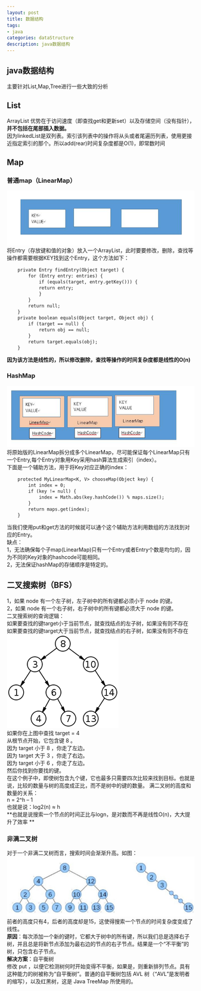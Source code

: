 ```yaml
---
layout: post
title: 数据结构
tags:
- java
categories: dataStructure
description: java数据结构
---
```

## java数据结构
主要针对List,Map,Tree进行一些大致的分析

<!-- more -->

## List
ArrayList 优势在于访问速度（即查找get和更新set）以及存储空间（没有指针），**并不包括在尾部插入数据。**  
因为linkedList是双列表。索引该列表中的操作将从头或者尾遍历列表，使用更接近指定索引的那个。所以add(rear)时间复杂度都是O(1)，即常数时间  
## Map 
### 普通map（LinearMap）  
![LinearMap](\assets\img\dataStructure_1.jpg)  
将Entry（存放键和值的对象）放入一个ArrayList，此时要要修改，删除，查找等操作都需要根据KEY找到这个Entry，这个方法如下：  
```
	private Entry findEntry(Object target) {
		for (Entry entry: entries) {
			if (equals(target, entry.getKey())) {
			return entry;
			}
		}
		return null;
	}
	private boolean equals(Object target, Object obj) {
		if (target == null) {
			return obj == null;
		}
		return target.equals(obj);
	}
```
**因为该方法是线性的，所以修改删除，查找等操作的时间复杂度都是线性的O(n)**  
### HashMap  
![HashMap](\assets\img\dataStructure_2.jpg)  
将原始版的LinearMap拆分成多个LinearMap，尽可能保证每个LinearMap只有一个Entry,每个Entry对象用Key采用hash算法生成索引（index）。  
下面是一个辅助方法，用于将Key对应正确的index：  
```
	protected MyLinearMap<K, V> chooseMap(Object key) {
		int index = 0;
		if (key != null) {
			index = Math.abs(key.hashCode()) % maps.size();
		}
		return maps.get(index);
	}
```
当我们使用put和get方法的时候就可以通个这个辅助方法利用数组的方法找到对应的Entry。  
缺点：  
1，无法确保每个子map(LinearMap)只有一个Entry或者Entry个数是均匀的，因为不同的Key对象的hashcode可能相同。  
2，无法保证hashMap的存储顺序是特定的。  
## 二叉搜索树（BFS）
1，如果 node 有一个左子树，左子树中的所有键都必须小于 node 的键。  
2，如果 node 有一个右子树，右子树中的所有键都必须大于 node 的键。  
二叉搜索树的查询逻辑：  
如果要查找的键target小于当前节点，就查找结点的左子树，如果没有则不存在  
如果要查找的键target大于当前节点，就查找结点的右子树，如果没有则不存在  
![Tree](\assets\img\dataStructure_3.png)  
如果你在上图中查找 target = 4  
从根节点开始，它包含键 8 。  
因为 target 小于 8 ，你走了左边。  
因为 target 大于 3 ，你走了右边。  
因为 target 小于 6 ，你走了左边。  
然后你找到你要找的键。  
在这个例子中，即使树包含九个键，它也最多只需要四次比较来找到目标。也就是说，比较的数量与树的高度成正比，而不是树中的键的数量。 满二叉树的高度和数量的关系：  
n = 2^h – 1  
也就是说：log2(n) ≈ h  
**也就是说搜索一个节点的时间正比与logn，是对数而不再是线性O(n)，大大提升了效率 **  
### 非满二叉树
对于一个非满二叉树而言，搜索时间会渐渐升高。如图：  
![非满二叉树](\assets\img\dataStructure_4.jpg)  
前者的高度只有4，后者的高度却是15，这使得搜索一个节点的时间复杂度变成了线性。  
**原因**：每次添加一个新的键时，它都大于树中的所有键，所以我们总是选择右子树，并且总是将新节点添加为最右边的节点的右子节点。结果是一个“不平衡”的树，只包含右子节点。  
**解决方案**：自平衡树  
修改 put ，以便它检测树何时开始变得不平衡，如果是，则重新排列节点。具有这种能力的树被称为“自平衡树”。普通的自平衡树包括 AVL 树（“AVL”是发明者的缩写），以及红黑树，这是 Java TreeMap 所使用的。  



